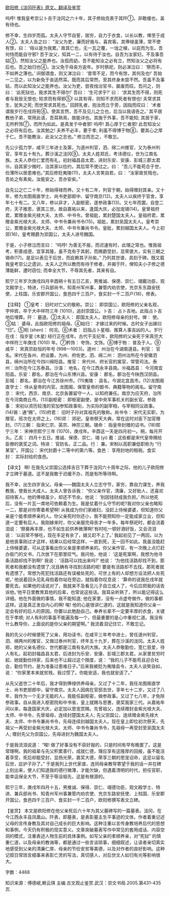 [欧阳修《泷冈阡表》原文、翻译及鉴赏](https://www.vrrw.net/wx/14140.html)

呜呼! 惟我皇考崇公卜吉于泷冈之六十年，其子修始克表于其阡①。非敢缓也，盖有待也。

修不幸，生四岁而孤。太夫人守节自誓，居穷，自力于衣食，以长以教，俾至于成人②。太夫人告之曰： “汝父为吏，廉而好施与，喜宾客。其俸禄虽薄，常不使有馀，曰： ‘毋以是为我累。’ 故其亡也，无一瓦之覆，一垅之植，以庇而为生。吾何恃而能自守邪? 吾于汝父，知其一二，以有待于汝也。自吾为汝家妇，不及事吾姑③，然知汝父之能养也。汝孤而幼，吾不能知汝之必有立，然知汝父之必将有后也。吾之始归也④，汝父免于母丧方逾年。岁时祭祀，则必涕泣曰： ‘祭而丰，不如养之薄也。’ 间御酒食，则又涕泣曰： ‘昔常不足，而今有馀，其何及也!’ 吾始一二见之，以为新免于丧适然耳。既而其后常然，至其终身未尝不然。吾虽不及事姑，而以此知汝父之能养也。汝父为吏，尝夜烛治官书，屡废而叹。吾问之，则曰： ‘此死狱也，我求其生不得尔!’ 吾曰： ‘生可求乎?’ 曰： ‘求其生而不得，则死者与我皆无恨也; 矧求而有得邪⑤! 以其有得，则知不求而死者有恨也! 夫常求其生，犹失之死; 而世常求其死也。’ 回顾乳者，抱汝而立于旁，因指而叹曰： ‘术者谓我岁行在戌将死⑥。使其言然，吾不及见儿之立也，后当以我语告之。’ 其平居教他子弟，常用此语，吾耳熟焉，故能详也。其施于外事，吾不能知; 其居于家，无所矜饰⑦，而所为如此。是真发于中者邪! 呜呼! 其心厚于仁者邪! 此吾知汝父之必将有后也。汝其勉之! 夫养不必丰，要于孝; 利虽不得博于物⑧，要其心之厚于仁。吾不能教汝，此汝父之志也。” 修泣而志之，不敢忘。

先公少孤力学，咸平三年进士及第，为道州判官，泗、绵二州推官，又为泰州判官，享年五十有九，葬沙溪之泷冈⑨。太夫人姓郑氏，考讳德仪，世为江南名族。太夫人恭俭仁爱而有礼，初封福昌县太君，进封乐安、安康、彭城三郡太君⑩。自其家少微时，治其家以俭约，其后常不使过之。曰： “吾儿不能苟合于世，俭薄所以居患难也。”其后修贬夷陵(11)，太夫人言笑自若，曰： “汝家故贫贱也，吾处之有素矣。汝能安之，吾亦安矣。”

自先公之亡二十年，修始得禄而养。又十有二年，列官于朝，始得赠封其亲。又十年，修为龙图阁直学士、尚书吏部郎中、留守南京(12)。太夫人以疾终于官舍，享年七十有二。又八年，修以非才，入副枢密，遂参政事(13)。又七年而罢。自登二府，天子推恩，褒其三世。故自嘉祐以来，逢国大庆，必加宠锡(14)。皇曾祖府君，累赠金紫光禄大夫、太师、中书令。曾祖妣，累封楚国太夫人。皇祖府君，累赠金紫光禄大夫、太师、中书令兼尚书令(15)。祖妣，累封吴国太夫人。皇考崇公，累赠金紫光禄大夫、太师、中书令兼尚书令。皇妣，累封越国太夫人。今上初郊(16)，皇考赐爵为崇国公，太夫人进号魏国。

于是，小子修泣而言曰： “呜呼! 为善无不报，而迟速有时，此理之常也。惟我祖考，积善成德，宜享其隆，虽不克有于其躬，而赐爵受封，显荣褒大，实有三朝之锡命(17)。是足以表见于后世，而庇赖其子孙矣。” 乃列其世谱，具刻于碑。既又载我皇考崇公之遗训，太夫人之所以教而有待于修者，并揭于阡，俾知夫小子修之德薄能鲜，遭时窃位; 而幸全大节，不辱其先者，其来有自。

熙宁三年岁次庚戌四月辛酉朔十有五日乙亥，男推诚、保德、崇仁、翊戴功臣，观文殿学士，特进，行兵部尚书，知青州军州事，兼管内劝农使，充京东东路安抚使，上柱国，乐安郡开国公，食邑四千三百户，食实封一千二百户(18)，修表。



【注释】 ①皇考： 旧时对亡父的敬称。崇公： 即崇国公，欧阳修的父亲名观，字仲宾，卒于大中祥符三年 (1010)，追封崇国公。卜吉： 占卜吉地。此指占卜吉地后埋葬。阡： 墓道。②太夫人： 即国太夫人，欧阳修母亲的封号。俾： 使。③姑： 婆母，此指欧阳修的祖母。④始归： 才嫁过来的时候。古时女子出嫁曰 “归”。⑤矧 (shen)： 何况。⑥术者： 旧指占卜星相、推算人事吉凶的人。岁行在戌： 指岁星 (木星) 经行正在戌年。古代干支纪年，欧阳修的父亲死于宋真宗大中祥符三年庚戌 (1010) 年。⑦矜饰： 夸饰，文饰。⑧博于物： 普及于人。⑨咸平： 宋真宗赵恒的年号 (998—1003)。道州： 州治在今湖南道县。判官： 官名。宋代在各州、府设置，为州、府佐吏。泗、绵二州： 泗州治所在今安徽泗县，绵州治所在今四川绵阳县。推官： 宋代州、府长官的属官，常管司法。泰州：治所在今江苏泰县。沙溪： 地名，在今江西永丰县南。⑩福昌县： 今河南宜阳县。乐安：郡名，郡治在今山东博兴县。安康： 郡名，郡治在今陕西汉阴县。彭城： 郡名，郡治在今江苏徐州市。(11)夷陵： 县名，今湖北宜昌市。(12)龙图阁直学士： 侍从皇帝的内官。龙图阁，保管皇帝的御书、典籍等物的阁名。留守南京： 宋代，西京、南京、北京各置留守一人，以知府兼任。南京为应天府，治所在今河南商丘市。(13)副枢密： 即枢密副使，是中央军事机关的副长官。参政事： 宋初以资历较浅的官加参知政事衔，为实际的副宰相，与宰相同议政事。(14)锡：通“赐”。(15)府君： 旧时子孙对其祖先的敬称。尚书令： 宋代无实职，为赠官，班次在太师之上。(16)郊： 郊祀，皇帝祭天大典，常在这时对臣下加官赠封。(17)三朝： 指宋仁宗、英宗、神宗三朝。锡命： 指皇帝封赠的诏书。(18)熙宁三年： 宋神宗熙宁三年 (1070)，庚戌年。辛酉这一天是四月初一。朔，每月开头。乙亥： 四月十五日。推诚、保德、崇仁、翊 (yi) 戴：这些都是宋代皇帝赐给臣僚的褒奖之词。特进： 官防名，正二品。行： 兼。宋制以高职兼低职称为 “行某官”。开国公： 宋代封爵十二等中的第六等。食邑： 享用封地的租税。食实封： 实际封给的食邑。

【译文】 啊! 在我先父崇国公选择吉日下葬于泷冈六十周年之际，他的儿子欧阳修才立碑于墓道。这不是我敢于迟缓不办，而是有所等待啊。

我不幸，出生四岁丧父。母亲——魏国太夫人立志守节，家穷，靠自力谋生，养我教我，使我长大成人。太夫人曾告诉我： “你父亲作官，清廉，又好助人，还喜欢招待客人。他的俸禄虽少，却还不节余。他说： ‘别因钱财成我负担。’ 所以他死后，没有一片瓦一席地可依赖着为生。我是仗着什么守节的呢?我对你父亲也略知一二，那是对你寄着希望啊! 从我成为你们家媳妇，没赶上侍候婆婆，但知道你父亲是个能孝顺养亲的人。你父亲死时你还小，我不能预知你一定能成家立业，但知道一定要有后人。我刚嫁来时，你父亲服完母丧才一年多。每年祭祀时，都会流着泪说： ‘祭奠再丰厚，也不如生前供养微薄啊!’有时吃一顿好酒好饭，又会流泪说： ‘以前常不够吃，现在丰足有余了，娘又赶不上了。’ 我起初见了一两回，以为是他丧事刚过才这样，结果以后经常这样，一直到死，无一回不如此。我虽没能赶上侍候婆婆，可从这事看出你父亲是孝顺养亲的。你父亲作官，有一次晚上点灯赶办衙门的文书，几次放下在那里叹气。我问他，他说： ‘这是死案啊，我想为他寻条活路却找不到啊!’ 我说： ‘活路可以找出来吗?’ 他说： ‘为他找活路却找不到，那死者和我都没有遗恨了;况且确有寻找到活路的呢! 要是有活路却不去找，那死者就有遗恨了。常想为死犯找活路还有误被处死的，可世上有的人却想方设法把人处死呢。’ 他说着回头见乳母抱着你站在旁边，就指着你叹息说： ‘算命的说我在戌年就要死去。如果他的话说对了，我就来不及看见儿子自立成人了，今后应把我的话告诉他。’他平日里教育其他的后辈，也常说这些话。我耳朵听熟了，所以能记得这么详细。他在外面做的事情，我不能知道; 他在家里，没有一点虚夸做作，做的事都这样。这是真正发自内心的啊! 唉! 他的心是很讲仁道的，这就是我知道你父亲一定会有好的后人的原因。你要以此勉励自己。奉养长辈不一定要丰厚的衣食，关键在于孝顺; 对人有利的事虽不能遍及每一个，但最重要的是心中重视仁道。我没有什么教导你，上面说的是你父亲的期望啊。” 我流着泪记住它，不敢忘记。

我的先父小时候便死了父亲，用功读书，在咸平三年考中进士，曾任道州判官，泗、绵两州的推官，又做过泰州判官，终年五十九岁，葬在沙溪的泷冈。太夫人姓郑，她的父亲名德仪，世代都是江南有名的大族。太夫人恭敬勤俭，宽仁慈爱，待人有礼，起初封福昌县太君，后进封为乐安、安康、彭城三郡太君。从家里贫穷时起，她就勤俭持家，后来也不让超过这个限度，说： “我的儿子不能苟且迎合社会，勤俭节约，是为准备过患难日子。”后来我被贬为夷陵县令，太夫人谈笑自如，说： “你家里本来就贫贱，我过惯了。你能安适，我也就安适了。”

从先父逝世二十年后，我才得到俸禄供养母亲。又过了十二年，我任龙图阁直学士、尚书吏部郎中，留守南京。太夫人因病在官邸去世，享年七十二岁。又过了八年，我作为一个无才无能的人，竟能任副枢密，做参政事。又过了七八年，才免除参政事。自从我进入枢密院和中书省，皇上就赐与恩惠，褒奖我家三代。从嘉祐年间以来，每逢国家大庆，必定加以恩宠赏赐。先曾祖父，连续赠封金紫光禄大夫、太师、中书令，先曾祖母，连续封楚国太夫人; 先父崇国公，连续赠金紫先禄大夫、太师、中书令兼尚书令，先母连续封越国太夫人。现在皇上即位初次祭天，先祖父一再受封金紫光禄大夫、太师、中书令兼尚书令，先祖母一再受封至吴国太夫人; 赠封先父为崇国公，先母进封为魏国太夫人。

于是我流泪说道： “唉! 做了好事没有不获好报的，只是时间有早有晚罢了。这是常理啊。我的祖辈与先父积累善行，成就仁德，理应享有这隆厚的回报，虽不能活着享受，死后却能受封，显扬光荣，嘉奖大德，荣享三朝的恩宠诏命，这足以留名后世，庇护子孙了。” 于是我列上世代家谱，连同母亲教导寄望于我的话一并在碑上刻出来，使人们知道我的德行微薄，才能欠缺，但遇着清明的时代，担任官职，能幸运保全大节，不至于辱没祖先，这是有根源的。

熙宁三年，庚戌年四月十五，男推诚、保得、崇仁、翊德功臣，观文殿学士、特进、兼兵部尚书、知青州军州事兼管内劝农使、充京东路安抚使、上柱国、乐安郡开国公，食邑四千三百户、食实封一千二百户，欧阳修撰写表文立碑。

【鉴赏】 本文是欧阳修在他父亲死后六十年为其父墓碑写的一篇墓表。泷冈，在今江西永丰县凤凰山。阡表，即墓表，是表彰墓主生平事迹的文体。作者着重记述父母的言传身教及其对自己成长的巨大影响。这种注重以言传身教培养后代的思想和事例，今天仍有积极的现实意义。文章突破墓表写作中常见的套用成话、内容空洞的模式，注重表述人物生前的具体事例。如写父亲的孝顺养亲，对“死狱” 的慎重仁道，以及母亲的教诲等，都是通过一些言谈琐事，细细叙述，让读者亲切真实地感受到父亲的清廉仁厚、母亲的节俭安贫等美德，以及对作者的良好影响。这种记叙日常琐言细事来表彰亡灵的写法，真切感人，对后世文人如归有光等影响很大。

字数：4468

知识来源：傅德岷,赖云琪 主编.古文观止鉴赏.武汉：崇文书局.2005.第431-435页.


